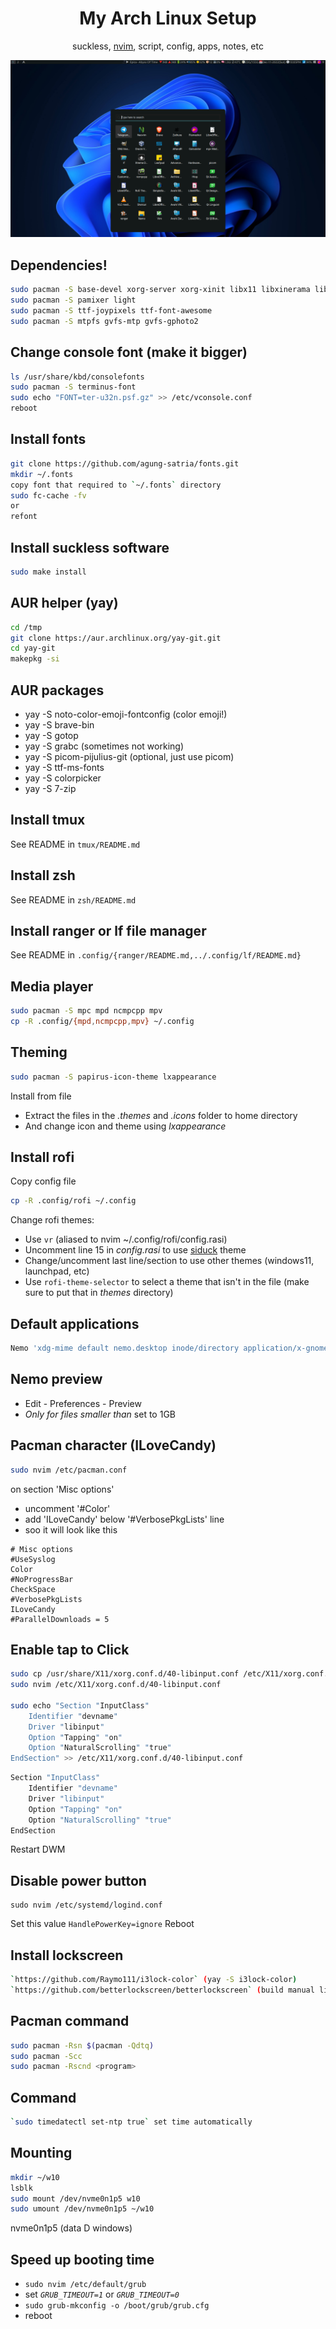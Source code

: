 <h1 align="center">My Arch Linux Setup</h1>
<p align="center">suckless, <a href="https://github.com/agung-satria/nvimnew" target="_blank">nvim</a>, script, config, apps, notes, etc</p>

![](suckless/screenshots/dwm-11.png)

## Dependencies!

```sh
sudo pacman -S base-devel xorg-server xorg-xinit libx11 libxinerama libxft webkit2gtk hsetroot xclip wget curl rsync bc flameshot tree nemo nemo-fileroller galculator fzf tmux ntfs-3g dunst libnotify maim rofi arandr pulsemixer simplescreenrecorder vlc calcurse imagemagick zip unzip unrar gzip
sudo pacman -S pamixer light
sudo pacman -S ttf-joypixels ttf-font-awesome
sudo pacman -S mtpfs gvfs-mtp gvfs-gphoto2
```

## Change console font (make it bigger)

```sh
ls /usr/share/kbd/consolefonts
sudo pacman -S terminus-font
sudo echo "FONT=ter-u32n.psf.gz" >> /etc/vconsole.conf
reboot
```

## Install fonts

```sh
git clone https://github.com/agung-satria/fonts.git
mkdir ~/.fonts
copy font that required to `~/.fonts` directory
sudo fc-cache -fv
or
refont
```

## Install suckless software

```sh
sudo make install
```

## AUR helper (yay)

```sh
cd /tmp
git clone https://aur.archlinux.org/yay-git.git
cd yay-git
makepkg -si
```

## AUR packages

- yay -S noto-color-emoji-fontconfig (color emoji!)
- yay -S brave-bin
- yay -S gotop
- yay -S grabc (sometimes not working)
- yay -S picom-pijulius-git (optional, just use picom)
- yay -S ttf-ms-fonts
- yay -S colorpicker
- yay -S 7-zip

## Install tmux

See README in `tmux/README.md`

## Install zsh

See README in `zsh/README.md`

## Install ranger or lf file manager

See README in `.config/{ranger/README.md,../.config/lf/README.md}`

## Media player

```sh
sudo pacman -S mpc mpd ncmpcpp mpv
cp -R .config/{mpd,ncmpcpp,mpv} ~/.config
```

## Theming

```sh
sudo pacman -S papirus-icon-theme lxappearance
```

Install from file

- Extract the files in the _.themes_ and _.icons_ folder to home directory
- And change icon and theme using _lxappearance_

## Install rofi

Copy config file

```sh
cp -R .config/rofi ~/.config
```

Change rofi themes:

- Use `vr` (aliased to nvim ~/.config/rofi/config.rasi)
- Uncomment line 15 in _config.rasi_ to use [siduck](https://github.com/siduck/chadwm/tree/main/rofi) theme
- Change/uncomment last line/section to use other themes (windows11, launchpad, etc)
- Use `rofi-theme-selector` to select a theme that isn't in the file (make sure to put that in _themes_ directory)

## Default applications

```sh
Nemo 'xdg-mime default nemo.desktop inode/directory application/x-gnome-saved-search'
```

## Nemo preview

- Edit - Preferences - Preview
- _Only for files smaller than_ set to 1GB

## Pacman character (ILoveCandy)

```sh
sudo nvim /etc/pacman.conf
```

on section 'Misc options'

- uncomment '#Color'
- add 'ILoveCandy' below '#VerbosePkgLists' line
- soo it will look like this

```
# Misc options
#UseSyslog
Color
#NoProgressBar
CheckSpace
#VerbosePkgLists
ILoveCandy
#ParallelDownloads = 5
```

## Enable tap to Click

```sh
sudo cp /usr/share/X11/xorg.conf.d/40-libinput.conf /etc/X11/xorg.conf.d
sudo nvim /etc/X11/xorg.conf.d/40-libinput.conf

sudo echo "Section "InputClass"
	Identifier "devname"
	Driver "libinput"
	Option "Tapping" "on"
	Option "NaturalScrolling" "true"
EndSection" >> /etc/X11/xorg.conf.d/40-libinput.conf
```

```sh
Section "InputClass"
	Identifier "devname"
	Driver "libinput"
	Option "Tapping" "on"
	Option "NaturalScrolling" "true"
EndSection
```

Restart DWM

## Disable power button

```
sudo nvim /etc/systemd/logind.conf
```

Set this value
`HandlePowerKey=ignore`
Reboot

## Install lockscreen

```sh
`https://github.com/Raymo111/i3lock-color` (yay -S i3lock-color)
`https://github.com/betterlockscreen/betterlockscreen` (build manual like on ubuntu)
```

## Pacman command

```sh
sudo pacman -Rsn $(pacman -Qdtq)
sudo pacman -Scc
sudo pacman -Rscnd <program>

```

## Command

```sh
`sudo timedatectl set-ntp true` set time automatically
```

## Mounting

```sh
mkdir ~/w10
lsblk
sudo mount /dev/nvme0n1p5 w10
sudo umount /dev/nvme0n1p5 ~/w10
```

nvme0n1p5 (data D windows)

## Speed up booting time

- `sudo nvim /etc/default/grub`
- set _`GRUB_TIMEOUT=1`_ or _`GRUB_TIMEOUT=0`_
- `sudo grub-mkconfig -o /boot/grub/grub.cfg`
- reboot

